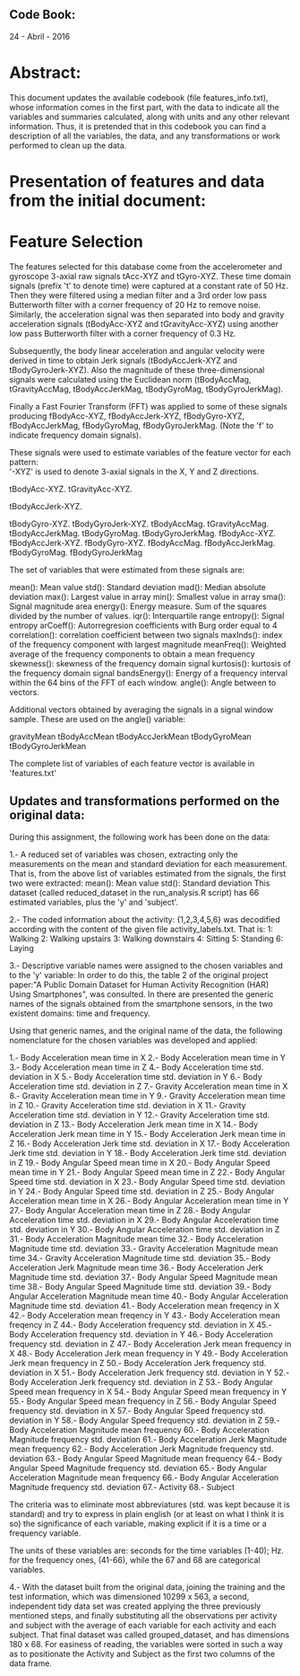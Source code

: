 ## Code Book:
24 - Abril - 2016

# Abstract:
This document updates the available codebook (file features_info.txt), whose information comes in the first part, with the data to indicate all the variables and summaries calculated, along with units and any other relevant information.
Thus, it is pretended that in this codebook you can find a description of all the variables, the data, and any transformations or work performed to clean up the data.

# Presentation of features and data from the initial document:

Feature Selection 
=================

The features selected for this database come from the accelerometer and gyroscope 3-axial raw signals tAcc-XYZ and tGyro-XYZ. These time domain signals (prefix 't' to denote time) were captured at a constant rate of 50 Hz. Then they were filtered using a median filter and a 3rd order low pass Butterworth filter with a corner frequency of 20 Hz to remove noise. Similarly, the acceleration signal was then separated into body and gravity acceleration signals (tBodyAcc-XYZ and tGravityAcc-XYZ) using another low pass Butterworth filter with a corner frequency of 0.3 Hz. 

Subsequently, the body linear acceleration and angular velocity were derived in time to obtain Jerk signals (tBodyAccJerk-XYZ and tBodyGyroJerk-XYZ). Also the magnitude of these three-dimensional signals were calculated using the Euclidean norm (tBodyAccMag, tGravityAccMag, tBodyAccJerkMag, tBodyGyroMag, tBodyGyroJerkMag). 

Finally a Fast Fourier Transform (FFT) was applied to some of these signals producing fBodyAcc-XYZ, fBodyAccJerk-XYZ, fBodyGyro-XYZ, fBodyAccJerkMag, fBodyGyroMag, fBodyGyroJerkMag. (Note the 'f' to indicate frequency domain signals). 

These signals were used to estimate variables of the feature vector for each pattern:  
'-XYZ' is used to denote 3-axial signals in the X, Y and Z directions.

tBodyAcc-XYZ.
tGravityAcc-XYZ.

tBodyAccJerk-XYZ.

tBodyGyro-XYZ.
tBodyGyroJerk-XYZ.
tBodyAccMag.
tGravityAccMag.
tBodyAccJerkMag.
tBodyGyroMag.
tBodyGyroJerkMag.
fBodyAcc-XYZ.
fBodyAccJerk-XYZ.
fBodyGyro-XYZ.
fBodyAccMag.
fBodyAccJerkMag.
fBodyGyroMag.
fBodyGyroJerkMag

The set of variables that were estimated from these signals are: 

mean(): Mean value
std(): Standard deviation
mad(): Median absolute deviation 
max(): Largest value in array
min(): Smallest value in array
sma(): Signal magnitude area
energy(): Energy measure. Sum of the squares divided by the number of values. 
iqr(): Interquartile range 
entropy(): Signal entropy
arCoeff(): Autorregresion coefficients with Burg order equal to 4
correlation(): correlation coefficient between two signals
maxInds(): index of the frequency component with largest magnitude
meanFreq(): Weighted average of the frequency components to obtain a mean frequency
skewness(): skewness of the frequency domain signal 
kurtosis(): kurtosis of the frequency domain signal 
bandsEnergy(): Energy of a frequency interval within the 64 bins of the FFT of each window.
angle(): Angle between to vectors.

Additional vectors obtained by averaging the signals in a signal window sample. These are used on the angle() variable:

gravityMean
tBodyAccMean
tBodyAccJerkMean
tBodyGyroMean
tBodyGyroJerkMean

The complete list of variables of each feature vector is available in 'features.txt'

## Updates and transformations performed on the original data:

During this assignment, the following work has been done on the data:

1.- A reduced set of variables was chosen, extracting only the measurements on the mean and standard deviation for each measurement. That is, from the above list of variables estimated from the signals, the first two were extracted:
mean(): Mean value
std(): Standard deviation
This dataset (called reduced\_dataset in the run_analysis.R script) has 66 estimated variables, plus the 'y' and 'subject'.

2.- The coded information about the activity: {1,2,3,4,5,6} was decodified according with the content of the given file activity\_labels.txt. That is: 
1: Walking
2: Walking upstairs
3: Walking downstairs
4: Sitting
5: Standing
6: Laying

3.- Descriptive variable names were assigned to the chosen variables and to the 'y' variable:
In order to do this, the table 2 of the original project paper:"A Public Domain Dataset for Human Activity Recognition (HAR) Using Smartphones", was consulted. In there are presented the generic names of the signals obtained from the smartphone sensors, in the two existent domains: time and frequency.

Using that generic names, and the original name of the data, the following nomenclature for the chosen variables was developed and applied:

 1.- Body Acceleration mean time in X
 2.- Body Acceleration mean time in Y
 3.- Body Acceleration mean time in Z
 4.- Body Acceleration time std. deviation in X
 5.- Body Acceleration time std. deviation in Y
 6.- Body Acceleration time std. deviation in Z
 7.- Gravity Acceleration mean time in X
 8.- Gravity Acceleration mean time in Y
 9.- Gravity Acceleration mean time in Z
10.- Gravity Acceleration time std. deviation in X
11.- Gravity Acceleration time std. deviation in Y
12.- Gravity Acceleration time std. deviation in Z
13.- Body Acceleration Jerk mean time in X
14.- Body Acceleration Jerk mean time in Y
15.- Body Acceleration Jerk mean time in Z
16.- Body Acceleration Jerk time std. deviation in X
17.- Body Acceleration Jerk time std. deviation in Y
18.- Body Acceleration Jerk time std. deviation in Z
19.- Body Angular Speed mean time in X
20.- Body Angular Speed mean time in Y
21.- Body Angular Speed mean time in Z
22.- Body Angular Speed time std. deviation in X
23.- Body Angular Speed time std. deviation in Y
24.- Body Angular Speed time std. deviation in Z
25.- Body Angular Acceleration mean time in X
26.- Body Angular Acceleration mean time in Y
27.- Body Angular Acceleration mean time in Z
28.- Body Angular Acceleration time std. deviation in X
29.- Body Angular Acceleration time std. deviation in Y
30.- Body Angular Acceleration time std. deviation in Z
31.- Body Acceleration Magnitude mean time
32.- Body Acceleration Magnitude time std. deviation
33.- Gravity Acceleration Magnitude mean time
34.- Gravity Acceleration Magnitude time std. deviation
35.- Body Acceleration Jerk Magnitude mean time
36.- Body Acceleration Jerk Magnitude time std. deviation
37.- Body Angular Speed Magnitude mean time
38.- Body Angular Speed Magnitude time std. deviation
39.- Body Angular Acceleration Magnitude mean time
40.- Body Angular Acceleration Magnitude time std. deviation
41.- Body Acceleration mean freqency in X
42.- Body Acceleration mean freqency in Y
43.- Body Acceleration mean freqency in Z
44.- Body Acceleration frequency std. deviation in X
45.- Body Acceleration frequency std. deviation in Y
46.- Body Acceleration frequency std. deviation in Z
47.- Body Acceleration Jerk mean frequency in X
48.- Body Acceleration Jerk mean frequency in Y
49.- Body Acceleration Jerk mean frequency in Z
50.- Body Acceleration Jerk frequency std. deviation in X
51.- Body Acceleration Jerk frequency std. deviation in Y
52.- Body Acceleration Jerk frequency std. deviation in Z
53.- Body Angular Speed mean frequency in X
54.- Body Angular Speed mean frequency in Y
55.- Body Angular Speed mean frequency in Z
56.- Body Angular Speed frequency std. deviation in X
57.- Body Angular Speed frequency std. deviation in Y
58.- Body Angular Speed frequency std. deviation in Z
59.- Body Acceleration Magnitude mean frequency
60.- Body Acceleration Magnitude frequency std. deviation
61.- Body Acceleration Jerk Magnitude mean frequency
62.- Body Acceleration Jerk Magnitude frequency std. deviation
63.- Body Angular Speed Magnitude mean frequency
64.- Body Angular Speed Magnitude frequency std. deviation
65.- Body Angular Acceleration Magnitude mean frequency
66.- Body Angular Acceleration Magnitude frequency std. deviation
67.- Activity
68.- Subject

The criteria was to eliminate most abbreviatures (std. was kept because it is standard) and try to express in plain english (or at least on what I think it is so) the significance of each variable, making explicit if it is a time or a frequency variable.

The units of these variables are: seconds for the time variables (1-40); Hz. for the frequency ones, (41-66), while the 67 and 68 are categorical variables.

4.- With the dataset built from the original data, joining the training and the test information, which was dimensioned 10299 x 563, a second, independent tidy data set was created applying the
three previously mentioned steps, and finally substituting all the observations per activity and subject with the average of each variable for each activity and each subject. That final dataset was called grouped\_dataset, and has dimensions 180 x 68. 
For easiness of reading, the variables were sorted in such a way as to positionate the Activity and Subject as the first two columns of the data frame. 


